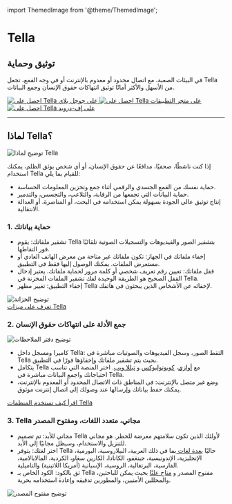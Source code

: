 import ThemedImage from '@theme/ThemedImage';

<div id="intro">
    <div className="intro-column" id="intro-column1">
        <h1>Tella</h1>
        <h2>توثيق وحماية</h2>
        <p>في البيئات الصعبة، مع اتصال محدود أو معدوم بالإنترنت أو في وجه القمع، تجعل Tella من الأسهل والأكثر أمانًا توثيق انتهاكات حقوق الإنسان وجمع البيانات.</p>
        <div className="download">
            <a href="https://play.google.com/store/apps/details?id=org.hzontal.tella" target="_blank">
                <img className="badge" src="img/google-play-badge.png" alt="احصل على Tella على جوجل بلاي"/>
            </a>
            <a href="https://apps.apple.com/us/app/tella-document-protect/id1598152580" target="_blank">
                <img className="badge" src="img/app-store-badge.svg" id="apple-store-badge" alt="احصل على Tella على متجر التطبيقات"/>
            </a>
            <a href="https://f-droid.org/packages/org.hzontal.tellaFOSS">
                <img className="badge" src="https://fdroid.gitlab.io/artwork/badge/get-it-on.png" alt="احصل على Tella على إف-درويد" />
            </a>
        </div>
    </div>
    <div className="intro-column" id="intro-column2">
        <ThemedImage
            alt="لقطة شاشة لتطبيق Tella على نظام أندرويد. تعرض الاتصال بتيللا ويب أوازي وهيكل المجلدات الذي يظهر أن المستخدمين يمكنهم تسجيل وحفظ الصور والفيديوهات والصوتيات بشكل آمن ومشفر."
            className="screen"
            sources={{
                light: 'img/home-black.svg',
                dark: 'img/home-white.svg',
              }}/>
    </div>
</div>

<hr></hr>

<div className="section">
    <h2>لماذا Tella؟</h2>
    <div className="columns">
        <div className="column" id="section-column1">
            <img className="home-illustrations" src="img/why-tella.png" alt="توضيح لماذا Tella" />
        </div>
        <div className="column" id="section-column2">
            <p>إذا كنت ناشطًا، صحفيًا، مدافعًا عن حقوق الإنسان، أو أي شخص يوثق الظلم، يمكنك استخدام Tella للقيام بما يلي:</p>
            <ul>
                <li><span className="emphasis">حماية نفسك</span> من القمع الجسدي والرقمي أثناء جمع وتخزين المعلومات الحساسة.</li>
                <li><span className="emphasis">حماية البيانات التي تجمعها</span> من الرقابة، والتلاعب، والتجسس، والتدمير.</li>
                <li><span className="emphasis">إنتاج توثيق عالي الجودة بسهولة</span> يمكن استخدامه في البحث، أو المناصرة، أو العدالة الانتقالية.</li>
            </ul>
        </div>
    </div>
</div>

<div className="section">
    <h3>1. حماية بياناتك</h3>
    <div className="columns">
        <div className="column" id="section-column1">
            <ul>
                <li><span className="emphasis">تشفير ملفاتك:</span> يقوم Tella بتشفير الصور والفيديوهات والتسجيلات الصوتية تلقائيًا فور التقاطها.</li>
                <li><span className="emphasis">إخفاء ملفاتك في الجهاز:</span> تكون ملفاتك غير متاحة من معرض الهاتف العادي أو مستعرض الملفات. يمكنك الوصول إليها فقط في التطبيق.</li>
                <li><span className="emphasis">قفل ملفاتك:</span> تعيين رقم تعريف شخصي أو كلمة مرور لحماية ملفاتك. يعتبر إدخال القفل الصحيح هو الطريقة الوحيدة لفك تشفير الملفات المخزنة في Tella.</li>
                <li><span className="emphasis">إخفاء التطبيق:</span> تغيير مظهر Tella لإخفائه عن الأشخاص الذين يبحثون في هاتفك.</li>
            </ul>
        </div>
        <div className="column" id="section-column2">
            <img className="home-illustrations" src="img/vault.png" alt="توضيح الخزانة" />
        </div>
    </div>
    <a type="button" href="features" className="clean-btn center button button--primary"> تعرف على ميزات Tella </a>  
</div>

<div className="section">
    <h3>2. جمع الأدلة على انتهاكات حقوق الإنسان</h3>
    <div className="columns">
        <div className="column" id="section-column1">
            <img className="home-illustrations" src="img/data.png" alt="توضيح دفتر الملاحظات"/>
        </div>
        <div className="column" id="section-column2">
            <ul>
                <li><span className="emphasis">كاميرا ومسجل داخل Tella:</span> التقط الصور، وسجل الفيديوهات والصوتيات مباشرة في Tella بحيث يتم تشفير ملفاتك وإخفاؤها فورًا في التطبيق.</li>
                <li><span className="emphasis">يتكامل Tella</span> مع <a href="for-organizations#uwazi">أوازي</a>، <a href="for-organizations#open-data-kit-odk">كوبوتولبوكس</a> و <a href="for-organizations#tella-web">تيللا ويب</a>. اختر المنصة التي تناسب احتياجاتك واجمع البيانات مباشرة في Tella.</li>
                <li><span className="emphasis">وضع غير متصل بالإنترنت:</span> في المناطق ذات الاتصال المحدود أو المعدوم بالإنترنت، يمكنك حفظ بياناتك وإرسالها عند وصولك إلى اتصال إنترنت موثوق.</li>
            </ul>
        </div>
    </div> 
    <a type="button" href="user-stories" className="clean-btn center button button--primary"> اقرأ كيف تستخدم المنظمات Tella </a>    
</div>

<div className="section">
    <h3>3. Tella مجاني، متعدد اللغات، ومفتوح المصدر</h3>
    <div className="columns">
        <div className="column" id="section-column1">
            <ul>
                <li><span className="emphasis">مجاني للأبد:</span> تم تصميم Tella لأولئك الذين تكون سلامتهم معرضة للخطر. هو مجاني للتنزيل والاستخدام، وسيظل مجانيًا إلى الأبد.</li>
                <li><span className="emphasis">اختر لغتك:</span> يتوفر Tella حاليًا <a href="faq#what-languages-is-tella-available-in"> بعدة لغات </a> بما في ذلك العربية، البيلاروسية، البورمية، الإنجليزية، الإندونيسية، جينغفو، الكانادا، الكارين سغاو، الكردية، المالايالامية، الفارسية، البرتغالية، الروسية، الإسبانية (أمريكا اللاتينية) والتاميلية.</li>
                <li><span className="emphasis">ثق بالكود:</span> الكود الخاص بـ Tella مفتوح المصدر و <a href="open-source">متاح علنًا</a> بحيث يمكن للباحثين، والمحللين الأمنيين، والمطورين تدقيقه وإعادة استخدامه بحرية.</li>
            </ul>
        </div>
        <div className="column" id="section-column2">
            <img className="home-illustrations" src="img/open-source.png" alt="توضيح مفتوح المصدر" />
        </div>
    </div>
</div>